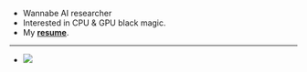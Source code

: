 - Wannabe AI researcher
- Interested in CPU & GPU black magic.
- My [**resume**]([https://drive.google.com/file/d/1sdIEz-dszBbQ06Uy6xtvKa9QY3ko0Qlf/view](https://drive.google.com/file/d/1rdGLby7vT8k_eqeCPHI7IOvEhvgSu5qU/view?usp=sharing)https://drive.google.com/file/d/1rdGLby7vT8k_eqeCPHI7IOvEhvgSu5qU/view?usp=sharing).
---
- ![](https://komarev.com/ghpvc/?username=3outeille&color=blueviolet)
